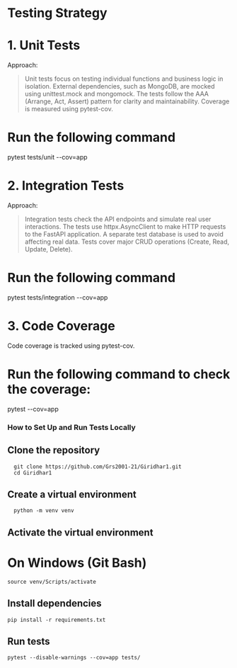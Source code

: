 # Testing Strategy

# 1. Unit Tests
Approach:

> Unit tests focus on testing individual functions and business logic in isolation.
> External dependencies, such as MongoDB, are mocked using unittest.mock and mongomock.
> The tests follow the AAA (Arrange, Act, Assert) pattern for clarity and maintainability.
>Coverage is measured using pytest-cov.
# Run the following command
   pytest tests/unit --cov=app


# 2. Integration Tests
Approach:

> Integration tests check the API endpoints and simulate real user interactions.
>The tests use httpx.AsyncClient to make HTTP requests to the FastAPI application.
> A separate test database is used to avoid affecting real data.
> Tests cover major CRUD operations (Create, Read, Update, Delete).
# Run the following command
 pytest tests/integration --cov=app


# 3. Code Coverage
  Code coverage is tracked using pytest-cov.
# Run the following command to check the coverage:
   pytest --cov=app


### How to Set Up and Run Tests Locally
   ## Clone the repository
      git clone https://github.com/Grs2001-21/Giridhar1.git
      cd Giridhar1

   ## Create a virtual environment
      python -m venv venv

   ## Activate the virtual environment
   # On Windows (Git Bash)
    source venv/Scripts/activate

   ## Install dependencies
    pip install -r requirements.txt

   ## Run tests
    pytest --disable-warnings --cov=app tests/



